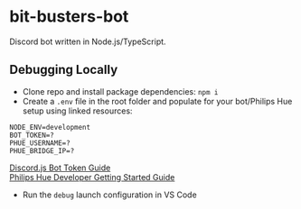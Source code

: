 # bit-busters-bot
Discord bot written in Node.js/TypeScript.

## Debugging Locally
- Clone repo and install package dependencies: `npm i`
- Create a `.env` file in the root folder and populate for your bot/Philips Hue setup using linked resources:
```
NODE_ENV=development
BOT_TOKEN=?
PHUE_USERNAME=?
PHUE_BRIDGE_IP=?
```
[Discord.js Bot Token Guide](https://discordjs.guide/preparations/setting-up-a-bot-application.html#your-token)  
[Philips Hue Developer Getting Started Guide](https://developers.meethue.com/develop/get-started-2/)
- Run the `debug` launch configuration in VS Code
